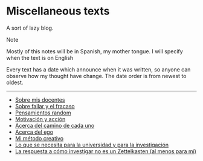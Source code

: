 # Miscellaneous texts

A sort of lazy blog. 

> [!NOTE]
> Mostly of this notes will be in Spanish, my mother tongue.
> I will specify when the text is on English

Every text has a date which announce when it was written,
so anyone can observe how my thought have change.
The date order is from newest to oldest.

---

- [Sobre mis docentes](./teachers)
- [Sobre fallar y el fracaso](./on-failing.md)
- [Pensamientos random](./random.md)
- [Motivación y acción](./motivacion-accion.md)
- [Acerca del camino de cada uno](./pathless-path.md)
- [Acerca del ego](./on-ego.md)
- [Mi método creativo](./creativity-methods.md)
- [Lo que se necesita para la universidad y para la investigación](./what-it-takes.md)
- [La respuesta a cómo investigar no es un Zettelkasten (al menos para mí)](./not-zk.md)
